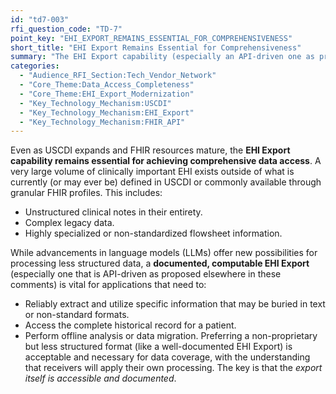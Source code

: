 ```yaml
---
id: "td7-003"
rfi_question_code: "TD-7"
point_key: "EHI_EXPORT_REMAINS_ESSENTIAL_FOR_COMPREHENSIVENESS"
short_title: "EHI Export Remains Essential for Comprehensiveness"
summary: "The EHI Export capability (especially an API-driven one as proposed) remains critical for accessing the vast amount of EHI not yet covered by USCDI or common FHIR profiles (e.g., unstructured notes, legacy data). While LLMs can process less structured data, a documented, computable EHI export is vital for applications needing to reliably extract and use specific, non-discrete information not yet in granular FHIR resources."
categories:
  - "Audience_RFI_Section:Tech_Vendor_Network"
  - "Core_Theme:Data_Access_Completeness"
  - "Core_Theme:EHI_Export_Modernization"
  - "Key_Technology_Mechanism:USCDI"
  - "Key_Technology_Mechanism:EHI_Export"
  - "Key_Technology_Mechanism:FHIR_API"
---
```

Even as USCDI expands and FHIR resources mature, the **EHI Export capability remains essential for achieving comprehensive data access**. A very large volume of clinically important EHI exists outside of what is currently (or may ever be) defined in USCDI or commonly available through granular FHIR profiles. This includes:
*   Unstructured clinical notes in their entirety.
*   Complex legacy data.
*   Highly specialized or non-standardized flowsheet information.

While advancements in language models (LLMs) offer new possibilities for processing less structured data, a **documented, computable EHI Export** (especially one that is API-driven as proposed elsewhere in these comments) is vital for applications that need to:
*   Reliably extract and utilize specific information that may be buried in text or non-standard formats.
*   Access the complete historical record for a patient.
*   Perform offline analysis or data migration.
Preferring a non-proprietary but less structured format (like a well-documented EHI Export) is acceptable and necessary for data coverage, with the understanding that receivers will apply their own processing. The key is that the *export itself is accessible and documented*.
